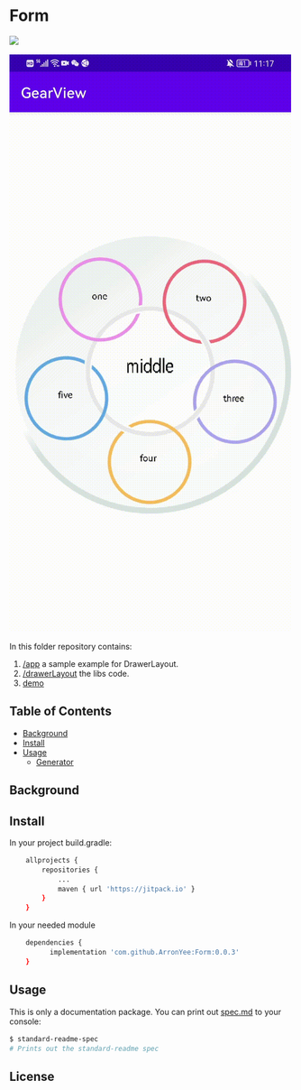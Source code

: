 # Form

[![](https://jitpack.io/v/ArronYee/Form.svg)](https://jitpack.io/#ArronYee/Form)

<!-- [![standard-readme compliant](https://img.shields.io/badge/readme%20style-standard-brightgreen.svg?style=flat-square)](https://github.com/RichardLitt/standard-readme) -->

![img](https://github.com/ArronYee/GearView/blob/main/SVID_20220128_111743_1.gif)

In this folder repository contains:

1. [/app](https://github.com/ArronYee/DrawerLayout/tree/main/app) a sample example for DrawerLayout.
2. [/drawerLayout](https://github.com/ArronYee/DrawerLayout/tree/main/drawerlayout) the libs code.
3. [demo](https://github.com/ArronYee/DrawerLayout/blob/main/app-debug.apk)

## Table of Contents

- [Background](#background)
- [Install](#install)
- [Usage](#usage)
	- [Generator](#generator)

## Background



## Install

In your project build.gradle:

```sh
	allprojects {
		repositories {
			...
			maven { url 'https://jitpack.io' }
		}
	}
```

In your needed module
```sh
	dependencies {
		  implementation 'com.github.ArronYee:Form:0.0.3'
	}
```

## Usage

This is only a documentation package. You can print out [spec.md](spec.md) to your console:

```sh
$ standard-readme-spec
# Prints out the standard-readme spec
```

## License


